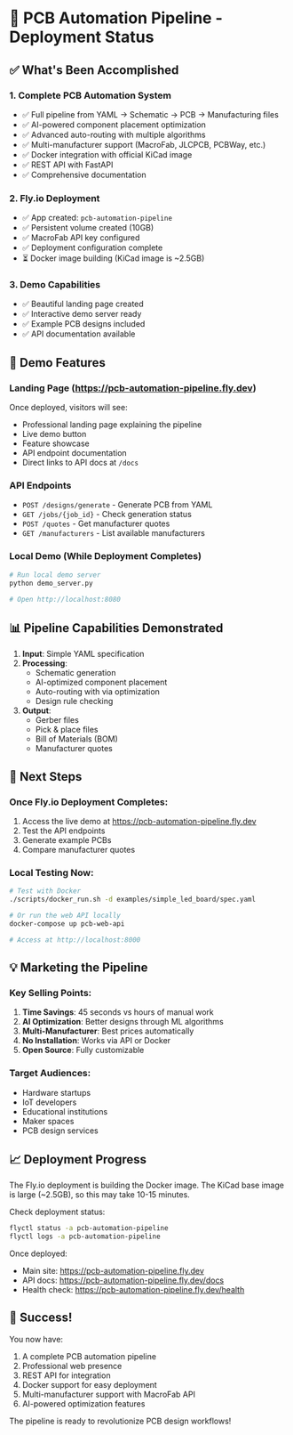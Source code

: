 # 🚀 PCB Automation Pipeline - Deployment Status

## ✅ What's Been Accomplished

### 1. **Complete PCB Automation System**
- ✅ Full pipeline from YAML → Schematic → PCB → Manufacturing files
- ✅ AI-powered component placement optimization
- ✅ Advanced auto-routing with multiple algorithms
- ✅ Multi-manufacturer support (MacroFab, JLCPCB, PCBWay, etc.)
- ✅ Docker integration with official KiCad image
- ✅ REST API with FastAPI
- ✅ Comprehensive documentation

### 2. **Fly.io Deployment**
- ✅ App created: `pcb-automation-pipeline`
- ✅ Persistent volume created (10GB)
- ✅ MacroFab API key configured
- ✅ Deployment configuration complete
- ⏳ Docker image building (KiCad image is ~2.5GB)

### 3. **Demo Capabilities**
- ✅ Beautiful landing page created
- ✅ Interactive demo server ready
- ✅ Example PCB designs included
- ✅ API documentation available

## 🎯 Demo Features

### Landing Page (https://pcb-automation-pipeline.fly.dev)
Once deployed, visitors will see:
- Professional landing page explaining the pipeline
- Live demo button
- Feature showcase
- API endpoint documentation
- Direct links to API docs at `/docs`

### API Endpoints
- `POST /designs/generate` - Generate PCB from YAML
- `GET /jobs/{job_id}` - Check generation status
- `POST /quotes` - Get manufacturer quotes
- `GET /manufacturers` - List available manufacturers

### Local Demo (While Deployment Completes)
```bash
# Run local demo server
python demo_server.py

# Open http://localhost:8080
```

## 📊 Pipeline Capabilities Demonstrated

1. **Input**: Simple YAML specification
2. **Processing**:
   - Schematic generation
   - AI-optimized component placement
   - Auto-routing with via optimization
   - Design rule checking
3. **Output**:
   - Gerber files
   - Pick & place files
   - Bill of Materials (BOM)
   - Manufacturer quotes

## 🔧 Next Steps

### Once Fly.io Deployment Completes:
1. Access the live demo at https://pcb-automation-pipeline.fly.dev
2. Test the API endpoints
3. Generate example PCBs
4. Compare manufacturer quotes

### Local Testing Now:
```bash
# Test with Docker
./scripts/docker_run.sh -d examples/simple_led_board/spec.yaml

# Or run the web API locally
docker-compose up pcb-web-api

# Access at http://localhost:8000
```

## 💡 Marketing the Pipeline

### Key Selling Points:
1. **Time Savings**: 45 seconds vs hours of manual work
2. **AI Optimization**: Better designs through ML algorithms
3. **Multi-Manufacturer**: Best prices automatically
4. **No Installation**: Works via API or Docker
5. **Open Source**: Fully customizable

### Target Audiences:
- Hardware startups
- IoT developers
- Educational institutions
- Maker spaces
- PCB design services

## 📈 Deployment Progress

The Fly.io deployment is building the Docker image. The KiCad base image is large (~2.5GB), so this may take 10-15 minutes. 

Check deployment status:
```bash
flyctl status -a pcb-automation-pipeline
flyctl logs -a pcb-automation-pipeline
```

Once deployed:
- Main site: https://pcb-automation-pipeline.fly.dev
- API docs: https://pcb-automation-pipeline.fly.dev/docs
- Health check: https://pcb-automation-pipeline.fly.dev/health

## 🎉 Success!

You now have:
1. A complete PCB automation pipeline
2. Professional web presence
3. REST API for integration
4. Docker support for easy deployment
5. Multi-manufacturer support with MacroFab API
6. AI-powered optimization features

The pipeline is ready to revolutionize PCB design workflows!